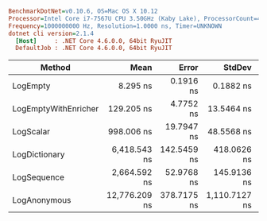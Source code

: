 ``` ini

BenchmarkDotNet=v0.10.6, OS=Mac OS X 10.12
Processor=Intel Core i7-7567U CPU 3.50GHz (Kaby Lake), ProcessorCount=4
Frequency=1000000000 Hz, Resolution=1.0000 ns, Timer=UNKNOWN
dotnet cli version=2.1.4
  [Host]     : .NET Core 4.6.0.0, 64bit RyuJIT
  DefaultJob : .NET Core 4.6.0.0, 64bit RyuJIT


```
 |               Method |          Mean |       Error |        StdDev |        Median |   Scaled | ScaledSD |  Gen 0 | Allocated |
 |--------------------- |--------------:|------------:|--------------:|--------------:|---------:|---------:|-------:|----------:|
 |             LogEmpty |      8.295 ns |   0.1916 ns |     0.1882 ns |      8.251 ns |     1.00 |     0.00 |      - |       0 B |
 | LogEmptyWithEnricher |    129.205 ns |   4.7752 ns |    13.5464 ns |    126.329 ns |    15.58 |     1.66 | 0.0265 |      56 B |
 |            LogScalar |    998.006 ns |  19.7947 ns |    48.5568 ns |    993.968 ns |   120.37 |     6.37 | 0.2060 |     432 B |
 |        LogDictionary |  6,418.543 ns | 142.5459 ns |   418.0626 ns |  6,304.087 ns |   774.13 |    52.90 | 1.0910 |    2296 B |
 |          LogSequence |  2,664.592 ns |  52.9768 ns |   145.9136 ns |  2,655.944 ns |   321.37 |    18.83 | 0.4158 |     880 B |
 |         LogAnonymous | 12,776.209 ns | 378.7175 ns | 1,110.7127 ns | 12,563.375 ns | 1,540.91 |   137.42 | 1.6785 |    3528 B |
